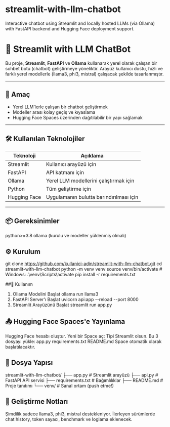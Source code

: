 # streamlit-with-llm-chatbot
Interactive chatbot using Streamlit and locally hosted LLMs (via Ollama) with FastAPI backend and Hugging Face deployment support.


# 🤖 Streamlit with LLM ChatBot

Bu proje, **Streamlit**, **FastAPI** ve **Ollama** kullanarak yerel olarak çalışan bir sohbet botu (chatbot) geliştirmeye yöneliktir. Arayüz kullanıcı dostu, hızlı ve farklı yerel modellerle (llama3, phi3, mistral) çalışacak şekilde tasarlanmıştır.

---

## 🎯 Amaç

- Yerel LLM’lerle çalışan bir chatbot geliştirmek  
- Modeller arası kolay geçiş ve kıyaslama  
- Hugging Face Spaces üzerinden dağıtılabilir bir yapı sağlamak

---

## 🛠️ Kullanılan Teknolojiler

| Teknoloji     | Açıklama                                  |
|---------------|--------------------------------------------|
| Streamlit     | Kullanıcı arayüzü için                    |
| FastAPI       | API katmanı için                          |
| Ollama        | Yerel LLM modellerini çalıştırmak için    |
| Python        | Tüm geliştirme için                       |
| Hugging Face  | Uygulamanın bulutta barındırılması için   |

---

## 📦 Gereksinimler


python>=3.8
ollama (kurulu ve modeller yüklenmiş olmalı)

## ⚙️ Kurulum

git clone https://github.com/kullanici-adin/streamlit-with-llm-chatbot.git
cd streamlit-with-llm-chatbot
python -m venv venv
source venv/bin/activate  # Windows: .\venv\Scripts\activate
pip install -r requirements.txt

##🚀 Kullanım

1. Ollama Modelini Başlat
ollama run llama3
2. FastAPI Server'ı Başlat
uvicorn api:app --reload --port 8000
3. Streamlit Arayüzünü Başlat
streamlit run app.py

## 📤 Hugging Face Spaces'e Yayınlama

Hugging Face hesabı oluştur.
Yeni bir Space aç: Tipi Streamlit olsun.
Bu 3 dosyayı yükle:
app.py
requirements.txt
README.md
Space otomatik olarak başlatılacaktır.

## 📁 Dosya Yapısı

streamlit-with-llm-chatbot/
├── app.py              # Streamlit arayüzü
├── api.py              # FastAPI API servisi
├── requirements.txt    # Bağımlılıklar
├── README.md           # Proje tanıtımı
└── venv/               # Sanal ortam (push etme!)

## 📝 Geliştirme Notları

Şimdilik sadece llama3, phi3, mistral destekleniyor.
İlerleyen sürümlerde chat history, token sayacı, benchmark ve loglama eklenecek.
